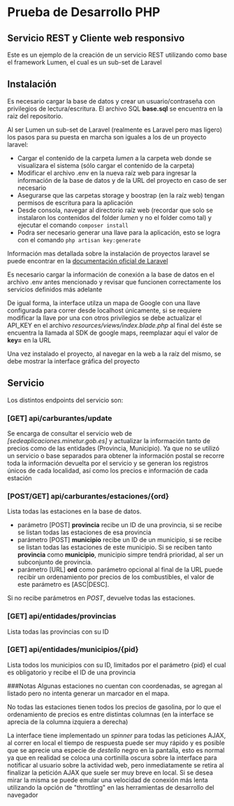 # Prueba de Desarrollo PHP

## Servicio REST y Cliente web responsivo
Este es un ejemplo de la creación de un servicio REST utilizando como base el framework Lumen, 
el cual es un sub-set de Laravel

## Instalación
Es necesario cargar la base de datos y crear un usuario/contraseña con privilegios de lectura/escritura.
El archivo SQL **base.sql** se encuentra en la raiz del repositorio.

Al ser Lumen un sub-set de Laravel (realmente es Laravel pero mas ligero) los pasos para su puesta en marcha
son iguales a los de un proyecto laravel:
- Cargar el contenido de la carpeta _lumen_ a la carpeta web donde se visualizara el sistema (sólo cargar el contenido de la carpeta)
- Modificar el archivo .env en la nueva raíz web para ingresar la información de la base de datos y de la 
URL del proyecto en caso de ser necesario
- Asegurarse que las carpetas storage y boostrap (en la raíz web) tengan permisos de escritura para la aplicación
- Desde consola, navegar al directorio raíz web (recordar que solo se instalaron los contenidos del folder _lumen_ y no el folder como tal) y ejecutar
el comando `composer install`
- Podra ser necesario generar una llave para la aplicación, esto se logra con el comando `php artisan key:generate`

Información mas detallada sobre la instalación de proyectos laravel se puede encontrar en la [documentación oficial de Laravel](https://laravel.com/docs/7.x/deployment)
 
 Es necesario cargar la información de conexión a la base de datos en el archivo .env antes mencionado y revisar que funcionen correctamente los servicios definidos más adelante
 
 De igual forma, la interface utilza un mapa de Google con una llave configurada para correr desde localhost únicamente, si se requiere modificar la llave por una con otros privilegios se debe actualizar el API_KEY en el archivo _resources/views/index.blade.php_ al final del éste se encuentra la llamada al SDK de google maps, reemplazar aquí el valor de **key=** en la URL
 
 Una vez instalado el proyecto, al navegar en la web a la raíz del mismo, se debe mostrar la interface gráfica del proyecto 
 
 ## Servicio
 Los distintos endpoints del servicio son:
 
 ### [GET] api/carburantes/update
 Se encarga de consultar el servicio web de _[sedeaplicaciones.minetur.gob.es]_ y actualizar la información tanto de precios como de las entidades (Provincia, Municipio). Ya que no se utilizó un servicio o base separados para obtener la información postal se recorre toda 
 la información devuelta por el servicio y se generan los registros únicos de cada localidad, así como los precios e información de cada estación
 
 ### [POST/GET] api/carburantes/estaciones/{ord}
 Lista todas las estaciones en la base de datos.
 - parámetro [POST] **provincia** recibe un ID de una provincia, si se recibe se listan todas las estaciones de esa provincia
 - parámetro [POST] **municipio** recibe un ID de un municipio, si se recibe se listan todas las estaciones de este municipio. Si se reciben tanto **provincia** como **municipio**, municipio simpre tendrá prioridad, al ser un subconjunto de provincia.
 - parámetro [URL] **ord** como parámetro opcional al final de la URL puede recibir un ordenamiento por precios de los combustibles, el valor de este parámetro es [ASC|DESC].
 
 Si no recibe parámetros en *POST*, devuelve todas las estaciones.
 
 ### [GET] api/entidades/provincias
 Lista todas las provincias con su ID
 
 ### [GET] api/entidades/municipios/{pid}
 Lista todos los municipios con su ID, limitados por el parámetro {pid} el cual es obligatorio y recibe el ID de una provincia
 
 ###Notas
 Algunas estaciones no cuentan con coordenadas, se agregan al listado pero no intenta generar un marcador en el mapa.
 
 No todas las estaciones tienen todos los precios de gasolina, por lo que el ordenamiento de precios es entre distintas columnas (en la interface se aprecia de la columna izquiera a derecha)
 
 La interface tiene implementado un *spinner* para todas las peticiones AJAX, al correr en local el tiempo de respuesta puede ser muy rápido
 y es posible que se aprecie una especie de _destello_ negro en la pantalla, esto es normal ya que en realidad se coloca una cortinilla 
 oscura sobre la interface para notificar al usuario sobre la actividad web, pero inmediatamente se retira al finalizar la petición AJAX que suele ser muy breve en local. Si se desea mirar la misma se puede emular una velocidad de conexión más lenta utilizando la opción de "throttling" en las herramientas de desarrollo
 del navegador
